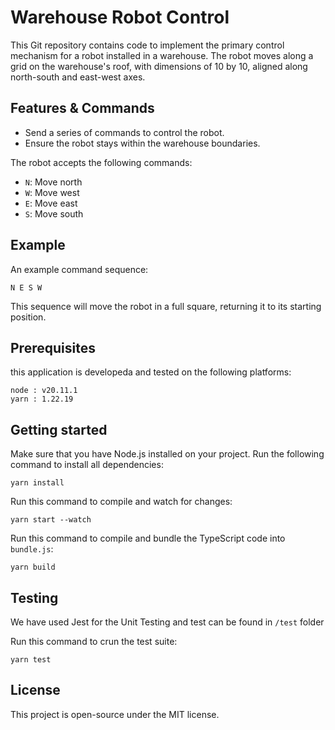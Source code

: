 # Warehouse Robot Control

This Git repository contains code to implement the primary control mechanism for a robot installed in a warehouse. The robot moves along a grid on the warehouse's roof, with dimensions of 10 by 10, aligned along north-south and east-west axes.

## Features & Commands

- Send a series of commands to control the robot.
- Ensure the robot stays within the warehouse boundaries.

The robot accepts the following commands:
- `N`: Move north
- `W`: Move west
- `E`: Move east
- `S`: Move south

## Example

An example command sequence:
```
N E S W
```
This sequence will move the robot in a full square, returning it to its starting position.

## Prerequisites

this application is developeda and tested on the following platforms:

```
node : v20.11.1
yarn : 1.22.19
```

## Getting started

Make sure that you have Node.js installed on your project. Run the following command to install all dependencies:

```
yarn install
```

Run this command to compile and watch for changes:

```
yarn start --watch
```

Run this command to compile and bundle the TypeScript code into `bundle.js`:

```
yarn build
```

## Testing

We have used Jest for the Unit Testing and test can be found in `/test` folder

Run this command to crun the test suite:

```
yarn test
```


## License

This project is open-source under the MIT license.
